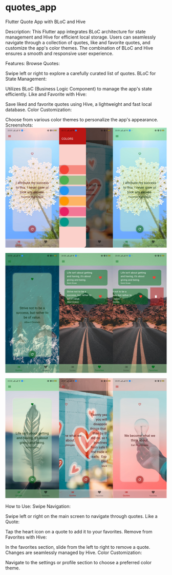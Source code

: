 # quotes_app

Flutter Quote App with BLoC and Hive

Description:
This Flutter app integrates BLoC architecture for state management and Hive for efficient local storage. Users can seamlessly navigate through a collection of quotes, like and favorite quotes, and customize the app's color themes. The combination of BLoC and Hive ensures a smooth and responsive user experience.

Features:
Browse Quotes:

Swipe left or right to explore a carefully curated list of quotes.
BLoC for State Management:

Utilizes BLoC (Business Logic Component) to manage the app's state efficiently.
Like and Favorite with Hive:

Save liked and favorite quotes using Hive, a lightweight and fast local database.
Color Customization:

Choose from various color themes to personalize the app's appearance.
Screenshots:
![my screenshot](./assets/screenshots/Screenshot_1.png)

![my screenshot](./assets/screenshots/Screenshot_2.png)

![my screenshot](./assets/screenshots/Screenshot_3.png)

How to Use:
Swipe Navigation:

Swipe left or right on the main screen to navigate through quotes.
Like a Quote:

Tap the heart icon on a quote to add it to your favorites.
Remove from Favorites with Hive:

In the favorites section, slide from the left to right to remove a quote. Changes are seamlessly managed by Hive.
Color Customization:

Navigate to the settings or profile section to choose a preferred color theme.